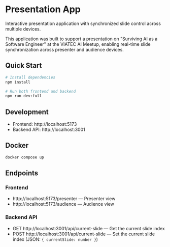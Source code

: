 # Presentation App

Interactive presentation application with synchronized slide control across multiple devices. 

This application was built to support a presentation on "Surviving AI as a Software Engineer" at the VIATEC AI Meetup, enabling real-time slide synchronization across presenter and audience devices.

## Quick Start

```bash
# Install dependencies
npm install

# Run both frontend and backend
npm run dev:full
```

## Development

- Frontend: http://localhost:5173
- Backend API: http://localhost:3001

## Docker

```bash
docker compose up
```

## Endpoints

### Frontend
- http://localhost:5173/presenter — Presenter view
- http://localhost:5173/audience — Audience view

### Backend API
- GET  http://localhost:3001/api/current-slide — Get the current slide index
- POST http://localhost:3001/api/current-slide — Set the current slide index (JSON: `{ currentSlide: number }`)
